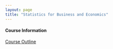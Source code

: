 ```yaml
---
layout: page
title: "Statistics for Business and Economics"
---
```


#### Course Information

[Course Outline](/teaching/Statistics_for_Business_and_Economics/ECO204_Spring2020_EWU_Syllabus.pdf)

